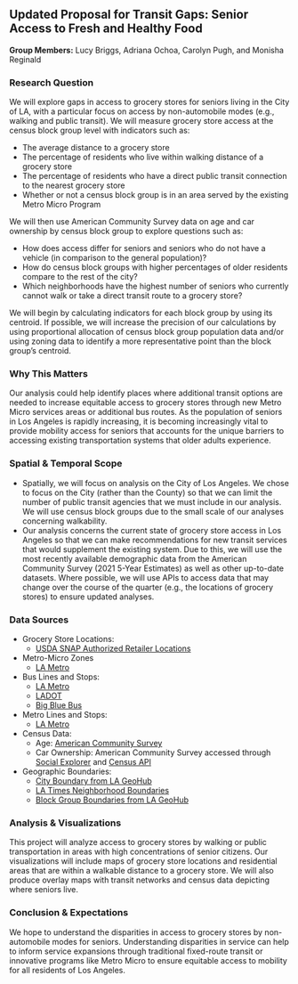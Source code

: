 ## Updated Proposal for Transit Gaps: Senior Access to Fresh and Healthy Food 
<b>Group Members:</b> Lucy Briggs, Adriana Ochoa, Carolyn Pugh, and Monisha Reginald

### Research Question
We will explore gaps in access to grocery stores for seniors living in the City of LA, with a particular focus on access by non-automobile modes (e.g., walking and public transit). We will measure grocery store access at the census block group level with indicators such as:
* The average distance to a grocery store 
* The percentage of residents who live within walking distance of a grocery store
* The percentage of residents who have a direct public transit connection to the nearest grocery store
* Whether or not a census block group is in an area served by the existing Metro Micro Program 

We will then use American Community Survey data on age and car ownership by census block group to explore questions such as:
* How does access differ for seniors and seniors who do not have a vehicle (in comparison to the general population)?
* How do census block groups with higher percentages of older residents compare to the rest of the city?
* Which neighborhoods have the highest number of seniors who currently cannot walk or take a direct transit route to a grocery store?

We will begin by calculating indicators for each block group by using its centroid. If possible, we will increase the precision of our calculations by using proportional allocation of census block group population data and/or using zoning data to identify a more representative point than the block group’s centroid.
### Why This Matters
Our analysis could help identify places where additional transit options are needed to increase equitable access to grocery stores through new Metro Micro services areas or additional bus routes. As the population of seniors in Los Angeles is rapidly increasing, it is becoming increasingly vital to provide mobility access for seniors that accounts for the unique barriers to accessing existing transportation systems that older adults experience.
### Spatial & Temporal Scope
* Spatially, we will focus on analysis on the City of Los Angeles. We chose to focus on the City (rather than the County) so that we can limit the number of public transit agencies that we must include in our analysis. We will use census block groups due to the small scale of our analyses concerning walkability. 
* Our analysis concerns the current state of grocery store access in Los Angeles so that we can make recommendations for new transit services that would supplement the existing system. Due to this, we will use the most recently available demographic data from the American Community Survey (2021 5-Year Estimates) as well as other up-to-date datasets. Where possible, we will use APIs to access data that may change over the course of the quarter (e.g., the locations of grocery stores) to ensure updated analyses. 
### Data Sources
* Grocery Store Locations: 
    * [USDA SNAP Authorized Retailer Locations](https://usda-fns.hub.arcgis.com/datasets/USDA-FNS::snap-store-locations/)
* Metro-Micro Zones
    * [LA Metro](https://micro.metro.net/)
* Bus Lines and Stops:
    * [LA Metro](https://developer.metro.net/gis-data/)
    * [LADOT](https://catalog.data.gov/dataset/ladot-dash-and-commuter-express-routes-and-stops)
    * [Big Blue Bus](http://gtfs.bigbluebus.com/)
* Metro Lines and Stops:
    * [LA Metro](https://developer.metro.net/gis-data/) 
* Census Data:
    * Age: [American Community Survey](https://www.socialexplorer.com/reports/socialexplorer/en/report/0cc0f56c-9d1c-11ed-be9e-e30303f780e8)
    * Car Ownership: American Community Survey accessed through [Social Explorer](https://www.socialexplorer.com/tables/ACS2021_5yr/R13284517) and [Census API](https://data.census.gov/table?q=B25045:+TENURE+BY+VEHICLES+AVAILABLE+BY+AGE+OF+HOUSEHOLDER&g=0100000US_1600000US0644000&tid=ACSDT1Y2021.B25045)
* Geographic Boundaries:
    * [City Boundary from LA GeoHub](https://geohub.lacity.org/datasets/city-boundary/explore?location=34.019779%2C-118.412043%2C10.96)
    * [LA Times Neighborhood Boundaries](https://geohub.lacity.org/datasets/d6c55385a0e749519f238b77135eafac_0/)
    * [Block Group Boundaries from LA GeoHub](https://geohub.lacity.org/datasets/lacounty::census-block-groups-2020/explore)
### Analysis & Visualizations
This project will analyze access to grocery stores by walking or public transportation in areas with high concentrations of senior citizens. Our visualizations will include maps of grocery store locations and residential areas that are within a walkable distance to a grocery store. We will also produce overlay maps with transit networks and census data depicting where seniors live. 
### Conclusion & Expectations 
We hope to understand the disparities in access to grocery stores by non-automobile modes for seniors. Understanding disparities in service can help to inform service expansions through traditional fixed-route transit or innovative programs like Metro Micro to ensure equitable access to mobility for all residents of Los Angeles.